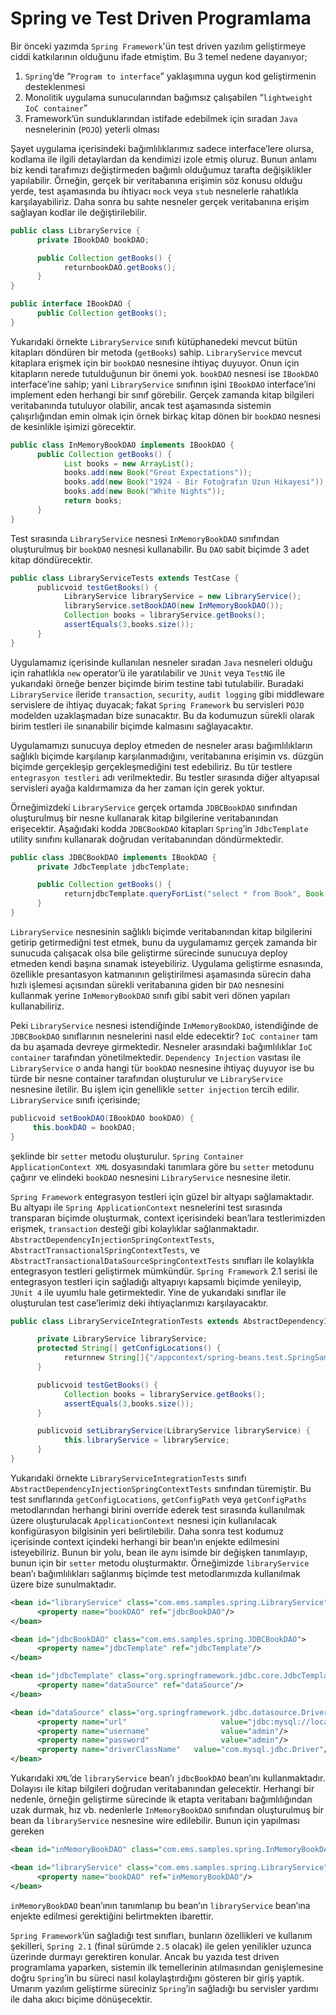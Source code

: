 # Spring ve Test Driven Programlama

Bir önceki yazımda `Spring Framework`'ün test driven yazılım geliştirmeye ciddi katkılarının olduğunu ifade etmiştim. Bu 
3 temel nedene dayanıyor;

1. `Spring`’de “`Program to interface`” yaklaşımına uygun kod geliştirmenin desteklenmesi
2. Monolitik uygulama sunucularından bağımsız çalışabilen “`lightweight IoC container`”
3. Framework’ün sunduklarından istifade edebilmek için sıradan `Java` nesnelerinin (`POJO`) yeterli olması

Şayet uygulama içerisindeki bağımlılıklarımız sadece interface’lere olursa, kodlama ile ilgili detaylardan da kendimizi 
izole etmiş oluruz. Bunun anlamı biz kendi tarafımızı değiştirmeden bağımlı olduğumuz tarafta değişiklikler yapılabilir. 
Örneğin, gerçek bir veritabanına erişimin söz konusu olduğu yerde, test aşamasında bu ihtiyacı `mock` veya `stub` 
nesnelerle rahatlıkla karşılayabiliriz. Daha sonra bu sahte nesneler gerçek veritabanına erişim sağlayan kodlar ile 
değiştirilebilir.

```java
public class LibraryService {
      private IBookDAO bookDAO;

      public Collection getBooks() {
            returnbookDAO.getBooks();
      }
}

public interface IBookDAO {
      public Collection getBooks();
}
```

Yukarıdaki örnekte `LibraryService` sınıfı kütüphanedeki mevcut bütün kitapları döndüren bir metoda (`getBooks`) sahip. 
`LibraryService` mevcut kitaplara erişmek için bir `bookDAO` nesnesine ihtiyaç duyuyor. Onun için kitapların nerede 
tutulduğunun bir önemi yok. `bookDAO` nesnesi ise `IBookDAO` interface’ine sahip; yani `LibraryService` sınıfının işini 
`IBookDAO` interface’ini implement eden herhangi bir sınıf görebilir. Gerçek zamanda kitap bilgileri veritabanında 
tutuluyor olabilir, ancak test aşamasında sistemin çalışırlığından emin olmak için örnek birkaç kitap dönen bir `bookDAO` 
nesnesi de kesinlikle işimizi görecektir.

```java
public class InMemoryBookDAO implements IBookDAO {
      public Collection getBooks() {
            List books = new ArrayList();
            books.add(new Book("Great Expectations"));
            books.add(new Book("1924 - Bir Fotoğrafın Uzun Hikayesi"));
            books.add(new Book("White Nights"));
            return books;
      }
}
```

Test sırasında `LibraryService` nesnesi `InMemoryBookDAO` sınıfından oluşturulmuş bir `bookDAO` nesnesi kullanabilir. Bu 
`DAO` sabit biçimde 3 adet kitap döndürecektir.

```java
public class LibraryServiceTests extends TestCase {
      publicvoid testGetBooks() {
            LibraryService libraryService = new LibraryService();
            libraryService.setBookDAO(new InMemoryBookDAO());
            Collection books = libraryService.getBooks();
            assertEquals(3,books.size());
      }
}
```

Uygulamamız içerisinde kullanılan nesneler sıradan `Java` nesneleri olduğu için rahatlıkla `new` operator’ü ile 
yaratılabilir ve `JUnit` veya `TestNG` ile yukarıdaki örneğe benzer biçimde birim testine tabi tutulabilir. Buradaki 
`LibraryService` ileride `transaction`, `security`, `audit logging` gibi middleware servislere de ihtiyaç duyacak; fakat 
`Spring Framework` bu servisleri `POJO` modelden uzaklaşmadan bize sunacaktır. Bu da kodumuzun sürekli olarak birim 
testleri ile sınanabilir biçimde kalmasını sağlayacaktır.

Uygulamamızı sunucuya deploy etmeden de nesneler arası bağımlılıkların sağlıklı biçimde karşılanıp karşılanmadığını, 
veritabanına erişimin vs. düzgün biçimde gerçekleşip gerçekleşmediğini test edebiliriz. Bu tür testlere 
`entegrasyon testleri` adı verilmektedir. Bu testler sırasında diğer altyapısal servisleri ayağa kaldırmamıza da her 
zaman için gerek yoktur.

Örneğimizdeki `LibraryService` gerçek ortamda `JDBCBookDAO` sınıfından oluşturulmuş bir nesne kullanarak kitap 
bilgilerine veritabanından erişecektir. Aşağıdaki kodda `JDBCBookDAO` kitapları `Spring`’in `JdbcTemplate` utility 
sınıfını kullanarak doğrudan veritabanından döndürmektedir.

```java
public class JDBCBookDAO implements IBookDAO {
      private JdbcTemplate jdbcTemplate;

      public Collection getBooks() {
            returnjdbcTemplate.queryForList("select * from Book", Book.class);
      }
}
```

`LibraryService` nesnesinin sağlıklı biçimde veritabanından kitap bilgilerini getirip getirmediğni test etmek, bunu da 
uygulamamız gerçek zamanda bir sunucuda çalışacak olsa bile geliştirme sürecinde sunucuya deploy etmeden kendi başına 
sınamak isteyebiliriz. Uygulama geliştirme esnasında, özellikle presantasyon katmanının geliştirilmesi aşamasında sürecin 
daha hızlı işlemesi açısından sürekli veritabanına giden bir `DAO` nesnesini kullanmak yerine `InMemoryBookDAO` sınıfı 
gibi sabit veri dönen yapıları kullanabiliriz.

Peki `LibraryService` nesnesi istendiğinde `InMemoryBookDAO`, istendiğinde de `JDBCBookDAO` sınıflarının nesnelerini 
nasıl elde edecektir? `IoC container` tam da bu aşamada devreye girmektedir. Nesneler arasındaki bağımlılıklar 
`IoC container` tarafından yönetilmektedir. `Dependency Injection` vasıtası ile `LibraryService` o anda hangi tür 
`bookDAO` nesnesine ihtiyaç duyuyor ise bu türde bir nesne container tarafından oluşturulur ve `LibraryService` nesnesine 
iletilir. Bu işlem için genellikle `setter injection` tercih edilir. `LibraryService` sınıfı içerisinde;

```java
publicvoid setBookDAO(IBookDAO bookDAO) {
     this.bookDAO = bookDAO;
}
```

şeklinde bir `setter` metodu oluşturulur. `Spring Container ApplicationContext XML` dosyasındaki tanımlara göre bu 
`setter` metodunu çağırır ve elindeki `bookDAO` nesnesini `LibraryService` nesnesine iletir.

`Spring Framework` entegrasyon testleri için güzel bir altyapı sağlamaktadır. Bu altyapı ile `Spring ApplicationContext` 
nesnelerini test sırasında transparan biçimde oluşturmak, context içerisindeki bean’lara testlerimizden erişmek, 
`transaction` desteği gibi kolaylıklar sağlanmaktadır. `AbstractDependencyInjectionSpringContextTests`, 
`AbstractTransactionalSpringContextTests`, ve `AbstractTransactionalDataSourceSpringContextTests` sınıfları ile 
kolaylıkla entegrasyon testleri geliştirmek mümkündür. `Spring Framework` 2.1 serisi ile entegrasyon testleri için 
sağladığı altyapıyı kapsamlı biçimde yenileyip, `JUnit 4` ile uyumlu hale getirmektedir. Yine de yukarıdaki sınıflar 
ile oluşturulan test case’lerimiz deki ihtiyaçlarımızı karşılayacaktır.

```java
public class LibraryServiceIntegrationTests extends AbstractDependencyInjectionSpringContextTests {

      private LibraryService libraryService;
      protected String[] getConfigLocations() {
            returnnew String[]{"/appcontext/spring-beans.test.SpringSamples.xml"};
      }

      publicvoid testGetBooks() {
            Collection books = libraryService.getBooks();
            assertEquals(3,books.size());
      }

      publicvoid setLibraryService(LibraryService libraryService) {
            this.libraryService = libraryService;
      }
}
```

Yukarıdaki örnekte `LibraryServiceIntegrationTests` sınıfı `AbstractDependencyInjectionSpringContextTests` sınıfından 
türemiştir. Bu test sınıflarında `getConfigLocations`, `getConfigPath` veya `getConfigPaths` metodlarından herhangi 
birini override ederek test sırasında kullanılmak üzere oluşturulacak `ApplicationContext` nesnesi için kullanılacak 
konfigürasyon bilgisinin yeri belirtilebilir. Daha sonra test kodumuz içerisinde context içindeki herhangi bir bean’ın 
enjekte edilmesini isteyebiliriz. Bunun bir yolu, bean ile aynı isimde bir değişken tanımlayıp, bunun için bir `setter`
metodu oluşturmaktır. Örneğimizde `libraryService` bean’ı bağımlılıkları sağlanmış biçimde test metodlarımızda 
kullanılmak üzere bize sunulmaktadır.

```xml
<bean id="libraryService" class="com.ems.samples.spring.LibraryService">
      <property name="bookDAO" ref="jdbcBookDAO"/>
</bean>

<bean id="jdbcBookDAO" class="com.ems.samples.spring.JDBCBookDAO">
      <property name="jdbcTemplate" ref="jdbcTemplate"/>
</bean>

<bean id="jdbcTemplate" class="org.springframework.jdbc.core.JdbcTemplate">
      <property name="dataSource" ref="dataSource"/>
</bean>

<bean id="dataSource" class="org.springframework.jdbc.datasource.DriverManagerDataSource">
      <property name="url"                     value="jdbc:mysql://localhost:3306/test"/>
      <property name="username"                value="admin"/>
      <property name="password"                value="admin"/>
      <property name="driverClassName"   value="com.mysql.jdbc.Driver"/>
</bean>
```

Yukarıdaki `XML`’de `libraryService` bean’ı `jdbcBookDAO` bean’ını kullanmaktadır. Dolayısı ile kitap bilgileri doğrudan 
veritabanından gelecektir. Herhangi bir nedenle, örneğin geliştirme sürecinde ik etapta veritabanı bağımlılığından uzak 
durmak, hız vb. nedenlerle `InMemoryBookDAO` sınıfından oluşturulmuş bir bean da `libraryService` nesnesine wire 
edilebilir. Bunun için yapılması gereken

```xml
<bean id="inMemoryBookDAO" class="com.ems.samples.spring.InMemoryBookDAO"/>

<bean id="libraryService" class="com.ems.samples.spring.LibraryService">
      <property name="bookDAO" ref="inMemoryBookDAO"/>
</bean>
```

`inMemoryBookDAO` bean’ının tanımlanıp bu bean’ın `libraryService` bean’ına enjekte edilmesi gerektiğini belirtmekten 
ibarettir.

`Spring Framework`’ün sağladığı test sınıfları, bunların özellikleri ve kullanım şekilleri, `Spring 2.1` (final sürümde 
`2.5` olacak) ile gelen yenilikler uzunca üzerinde durmayı gerektiren konular. Ancak bu yazıda test driven programlama 
yaparken, sistemin ilk temellerinin atılmasından genişlemesine doğru `Spring`’in bu süreci nasıl kolaylaştırdığını 
gösteren bir giriş yaptık. Umarım yazılım geliştirme süreciniz `Spring`’in sağladığı bu servisler yardımı ile daha 
akıcı biçime dönüşecektir.
